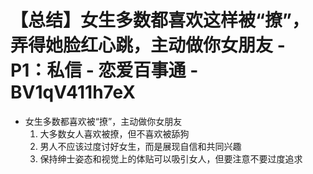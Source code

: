# 【总结】女生多数都喜欢这样被“撩”，弄得她脸红心跳，主动做你女朋友 - P1：私信 - 恋爱百事通 - BV1qV411h7eX

-   女生多数都喜欢被“撩”，主动做你女朋友
    1.  大多数女人喜欢被撩，但不喜欢被舔狗
    2.  男人不应该过度讨好女生，而是展现自信和共同兴趣
    3.  保持绅士姿态和视觉上的体贴可以吸引女人，但要注意不要过度追求